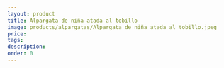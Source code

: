 ```yaml
---
layout: product
title: Alpargata de niña atada al tobillo
image: products/alpargatas/Alpargata de niña atada al tobillo.jpeg
price: 
tags: 
description: 
order: 0
---
```

